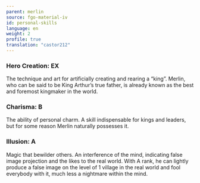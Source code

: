 ```yaml
---
parent: merlin
source: fgo-material-iv
id: personal-skills
language: en
weight: 2
profile: true
translation: "castor212"
---
```


### Hero Creation: EX

The technique and art for artificially creating and rearing a “king”.
Merlin, who can be said to be King Arthur’s true father, is already known as the best and foremost kingmaker in the world.

### Charisma: B

The ability of personal charm.
A skill indispensable for kings and leaders, but for some reason Merlin naturally possesses it.

### Illusion: A

Magic that bewilder others. An interference of the mind, indicating false image projection and the likes to the real world.
With A rank, he can lightly produce a false image on the level of 1 village in the real world and fool everybody with it, much less a nightmare within the mind.
